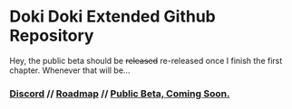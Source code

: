 # Doki Doki Extended Github Repository
Hey, the public beta should be ~~released~~ re-released once I finish the first chapter. Whenever that will be...
### [Discord](https://discord.gg/eMTNBhrWGG) // [Roadmap](https://doki-extended.notion.site/0eca9a10ef304293841c04cf554eb939?v=2789a2bffb194bd484e824164c509873) // [Public Beta, Coming Soon.](https://github.com/keatonbuilder/dde/tree/public-beta-r1)
